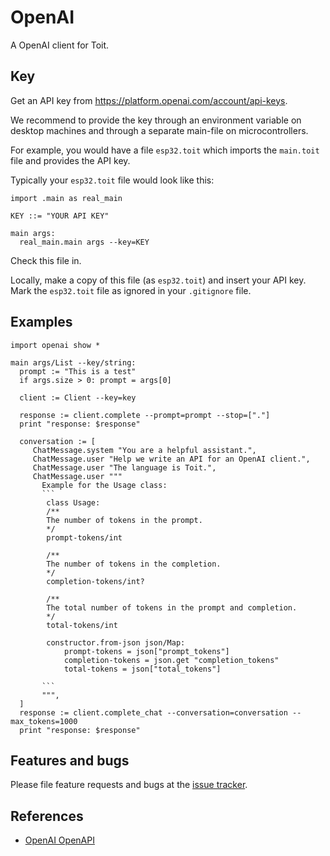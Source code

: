 # OpenAI

A OpenAI client for Toit.

## Key
Get an API key from https://platform.openai.com/account/api-keys.

We recommend to provide the key through an environment variable on
desktop machines and through a separate main-file on microcontrollers.

For example, you would have a file `esp32.toit` which imports the `main.toit`
file and provides the API key.

Typically your `esp32.toit` file would look like this:
```toit
import .main as real_main

KEY ::= "YOUR API KEY"

main args:
  real_main.main args --key=KEY
```
Check this file in.

Locally, make a copy of this file (as `esp32.toit`) and insert your API key.
Mark the `esp32.toit` file as ignored in your `.gitignore` file.

## Examples

``` toit
import openai show *

main args/List --key/string:
  prompt := "This is a test"
  if args.size > 0: prompt = args[0]

  client := Client --key=key

  response := client.complete --prompt=prompt --stop=["."]
  print "response: $response"

  conversation := [
     ChatMessage.system "You are a helpful assistant.",
     ChatMessage.user "Help we write an API for an OpenAI client.",
     ChatMessage.user "The language is Toit.",
     ChatMessage.user """
       Example for the Usage class:
       ```
        class Usage:
        /**
        The number of tokens in the prompt.
        */
        prompt-tokens/int

        /**
        The number of tokens in the completion.
        */
        completion-tokens/int?

        /**
        The total number of tokens in the prompt and completion.
        */
        total-tokens/int

        constructor.from-json json/Map:
            prompt-tokens = json["prompt_tokens"]
            completion-tokens = json.get "completion_tokens"
            total-tokens = json["total_tokens"]

       ```
       """,
  ]
  response := client.complete_chat --conversation=conversation --max_tokens=1000
  print "response: $response"
```

## Features and bugs
Please file feature requests and bugs at the [issue tracker](https://github.com/toitware/toit-openai/issues).

## References
- [OpenAI OpenAPI](https://github.com/openai/openai-openapi/blob/master/openapi.yaml)

